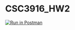 # CSC3916_HW2

[![Run in Postman](https://run.pstmn.io/button.svg)](https://app.getpostman.com/run-collection/4b71a0194cf10391c451#?env%5Bhw2%5D=W3sia2V5Ijoiand0VG9rZW4iLCJ2YWx1ZSI6IkpXVCBleUpoYkdjaU9pSklVekkxTmlJc0luUjVjQ0k2SWtwWFZDSjkuZXlKcFpDSTZJbVZrT0dVME1UZ3dPVFV3WmpsbFlUUXpOV1ZqWmpVME1qUmtObVpsWlRReE5HSmpORFE1WVRnaUxDSjFjMlZ5Ym1GdFpTSTZJbXB2Y21SaGJpSXNJbWxoZENJNk1UWXhORGM1TmpjMk1IMC5ESXhIcDVxT0tZVTVNaldqRHR3V2MzUmpUWWI4WWhSQXRicWlGd2xDbko4IiwiZW5hYmxlZCI6dHJ1ZX1d)
